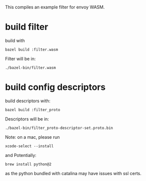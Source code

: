 This compiles an example filter for envoy WASM.

# build filter
build with
```
bazel build :filter.wasm
```

Filter will be in:
```
./bazel-bin/filter.wasm
```

# build config descriptors

build descriptors with:
```
bazel build :filter_proto
```

Descriptors will be in:
```
./bazel-bin/filter_proto-descriptor-set.proto.bin
```

Note: 
on a mac, please run
```
xcode-select --install
```

and Potentially:
```
brew install python@2
```
as the python bundled with catalina may have issues with ssl certs.